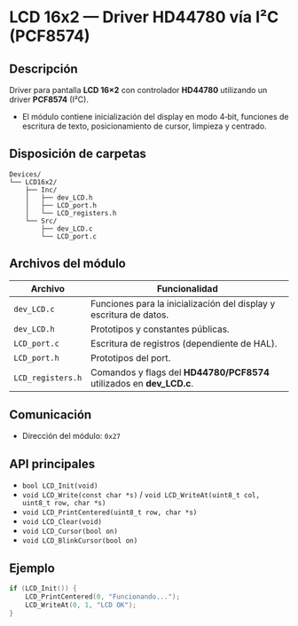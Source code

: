 # LCD 16x2 — Driver HD44780 vía I²C (PCF8574)

## Descripción
Driver para pantalla **LCD 16×2** con controlador **HD44780** utilizando un driver **PCF8574** (I²C).

- El módulo contiene inicialización del display en modo 4‑bit, funciones de escritura de texto,
posicionamiento de cursor, limpieza y centrado.

## Disposición de carpetas
```text
Devices/
└── LCD16x2/
    ├── Inc/
    │   ├── dev_LCD.h
    │   ├── LCD_port.h
    │   └── LCD_registers.h
    └── Src/
        ├── dev_LCD.c
        └── LCD_port.c
```

## Archivos del módulo
| Archivo | Funcionalidad |
|---|---|
| `dev_LCD.c` | Funciones para la inicialización del display y escritura de datos. |
| `dev_LCD.h` | Prototipos y constantes públicas. |
| `LCD_port.c` | Escritura de registros (dependiente de HAL). |
| `LCD_port.h` | Prototipos del port. |
| `LCD_registers.h` | Comandos y flags del **HD44780/PCF8574** utilizados en **dev_LCD.c**. |

## Comunicación
- Dirección del módulo: `0x27`

## API principales
- `bool LCD_Init(void)`
- `void LCD_Write(const char *s)` / `void LCD_WriteAt(uint8_t col, uint8_t row, char *s)`
- `void LCD_PrintCentered(uint8_t row, char *s)`
- `void LCD_Clear(void)`
- `void LCD_Cursor(bool on)`
- `void LCD_BlinkCursor(bool on)`

## Ejemplo
```c
if (LCD_Init()) {
    LCD_PrintCentered(0, "Funcionando...");
    LCD_WriteAt(0, 1, "LCD OK");
}
```
